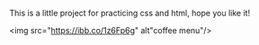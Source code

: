 This is a little project for practicing css and html, hope you like it!

<img src="https://ibb.co/1z6Fp6g" alt"coffee menu"/>

